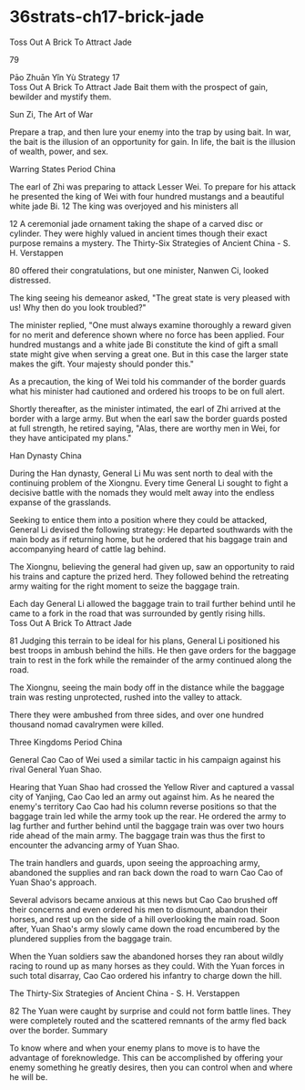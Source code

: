 # 36strats-ch17-brick-jade

Toss Out A Brick To Attract Jade 
 
79 
 
Pāo Zhuān Yǐn Yù 
Strategy 17                                                   
Toss Out A Brick To Attract Jade 
Bait them with the prospect of gain, bewilder and mystify 
them. 
 
Sun Zi, The Art of War 
 
Prepare a trap, and then lure your enemy into the trap by using bait. In 
war, the bait is the illusion of an opportunity for gain. In life, the bait is 
the illusion of wealth, power, and sex. 
 
Warring States Period China 
 
The earl of Zhi was preparing to attack Lesser Wei. To prepare for his 
attack he presented the king of Wei with four hundred mustangs and a 
beautiful white jade Bi. 12 The king was overjoyed and his ministers all 
                                                      
12 A ceremonial jade ornament taking the shape of a carved disc or cylinder. 
They were highly valued in ancient times though their exact purpose remains a 
mystery. 
The Thirty-Six Strategies of Ancient China - S. H. Verstappen 
 
80 
offered their congratulations, but one minister, Nanwen Ci, looked 
distressed. 
 
The king seeing his demeanor asked, "The great state is very pleased 
with us! Why then do you look troubled?" 
 
The minister replied, "One must always examine thoroughly a reward 
given for no merit and deference shown where no force has been 
applied. Four hundred mustangs and a white jade Bi constitute the kind 
of gift a small state might give when serving a great one. But in this 
case the larger state makes the gift. Your majesty should ponder this." 
 
As a precaution, the king of Wei told his commander of the border 
guards what his minister had cautioned and ordered his troops to be on 
full alert.  
 
Shortly thereafter, as the minister intimated, the earl of Zhi arrived at 
the border with a large army. But when the earl saw the border guards 
posted at full strength, he retired saying, "Alas, there are worthy men in 
Wei, for they have anticipated my plans." 
 
Han Dynasty China 
 
During the Han dynasty, General Li Mu was sent north to deal with the 
continuing problem of the Xiongnu. Every time General Li sought to 
fight a decisive battle with the nomads they would melt away into the 
endless expanse of the grasslands. 
 
Seeking to entice them into a position where they could be attacked, 
General Li devised the following strategy: He departed southwards 
with the main body as if returning home, but he ordered that his 
baggage train and accompanying heard of cattle lag behind.  
 
The Xiongnu, believing the general had given up, saw an opportunity to 
raid his trains and capture the prized herd. They followed behind the 
retreating army waiting for the right moment to seize the baggage train. 
 
Each day General Li allowed the baggage train to trail further behind 
until he came to a fork in the road that was surrounded by gently rising 
hills.  
Toss Out A Brick To Attract Jade 
 
81 
Judging this terrain to be ideal for his plans, General Li positioned his 
best troops in ambush behind the hills. He then gave orders for the 
baggage train to rest in the fork while the remainder of the army 
continued along the road.  
 
The Xiongnu, seeing the main body off in the distance while the 
baggage train was resting unprotected, rushed into the valley to attack.  
 
There they were ambushed from three sides, and over one hundred 
thousand nomad cavalrymen were killed. 
  
Three Kingdoms Period China 
 
General Cao Cao of Wei used a similar tactic in his campaign against 
his rival General Yuan Shao.  
 
Hearing that Yuan Shao had crossed the Yellow River and captured a 
vassal city of Yanjing, Cao Cao led an army out against him. As he 
neared the enemy's territory Cao Cao had his column reverse positions 
so that the baggage train led while the army took up the rear. He 
ordered the army to lag further and further behind until the baggage 
train was over two hours ride ahead of the main army. The baggage 
train was thus the first to encounter the advancing army of Yuan Shao. 
 
The train handlers and guards, upon seeing the approaching army, 
abandoned the supplies and ran back down the road to warn Cao Cao of 
Yuan Shao's approach.  
 
Several advisors became anxious at this news but Cao Cao brushed off 
their concerns and even ordered his men to dismount, abandon their 
horses, and rest up on the side of a hill overlooking the main road. Soon 
after, Yuan Shao's army slowly came down the road encumbered by the 
plundered supplies from the baggage train.  
 
When the Yuan soldiers saw the abandoned horses they ran about 
wildly racing to round up as many horses as they could. With the Yuan 
forces in such total disarray, Cao Cao ordered his infantry to charge 
down the hill.  
 
The Thirty-Six Strategies of Ancient China - S. H. Verstappen 
 
82 
The Yuan were caught by surprise and could not form battle lines. They 
were completely routed and the scattered remnants of the army fled 
back over the border. 
Summary 
 
To know where and when your enemy plans to move is to have the 
advantage of foreknowledge. This can be accomplished by offering 
your enemy something he greatly desires, then you can control when 
and where he will be. 
 
 
 
 

